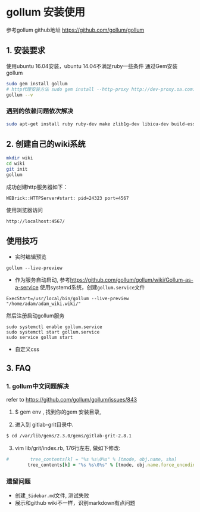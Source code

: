 # gollum 安装使用
参考gollum github地址
<https://github.com/gollum/gollum>

## 1. 安装要求
使用ubuntu 16.04安装，ubuntu 14.04不满足ruby一些条件
通过Gem安装 gollum
```bash
sudo gem install gollum
# http代理安装方法 sudo gem install --http-proxy http://dev-proxy.oa.com:8080 gollum
gollum --v
```
### 遇到的依赖问题依次解决
```bash
sudo apt-get install ruby ruby-dev make zlib1g-dev libicu-dev build-essential git
```

## 2. 创建自己的wiki系统
```bash
mkdir wiki
cd wiki
git init
gollum
```

成功创建http服务器如下：
```
WEBrick::HTTPServer#start: pid=24323 port=4567
```

使用浏览器访问
```
http://localhost:4567/
```

## 使用技巧
- 实时编辑预览
```
gollum --live-preview
```
- 作为服务自动启动, 参考<https://github.com/gollum/gollum/wiki/Gollum-as-a-service>
使用systemd系统，创建`gollum.service`文件
```
ExecStart=/usr/local/bin/gollum --live-preview "/home/adam/adam_wiki.wiki/"
```
然后注册启动gollum服务
```
sudo systemctl enable gollum.service
sudo systemctl start gollum.service
sudo service gollum start
```
- 自定义css

## 3. FAQ

### 1. gollum中文问题解决
refer to  <https://github.com/gollum/gollum/issues/843>

1. $ gem env ,  找到你的gem  安装目录, 

2. 进入到 gitlab-grit目录中.
```bash
$ cd /var/lib/gems/2.3.0/gems/gitlab-grit-2.8.1
```

3. vim lib/grit/index.rb,  176行左右, 做如下修改:
```ruby
#        tree_contents[k] = "%s %s\0%s" % [tmode, obj.name, sha]
        tree_contents[k] = "%s %s\0%s" % [tmode, obj.name.force_encoding('ASCII-8BIT'), sha]
```

### 遗留问题
- 创建`_Sidebar.md`文件, 测试失败
- 展示和github wiki不一样，识别markdown有点问题
